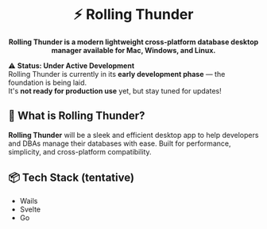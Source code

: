 <h1 align="center">⚡ Rolling Thunder</h1>
<div align="center">
<strong>Rolling Thunder is a modern lightweight cross-platform database desktop manager available
for Mac, Windows, and Linux.</strong>
</div>

⚠️ **Status: Under Active Development**  
Rolling Thunder is currently in its **early development phase** — the foundation is being laid.  
It's **not ready for production use** yet, but stay tuned for updates!

## 🚧 What is Rolling Thunder?

**Rolling Thunder** will be a sleek and efficient desktop app to help developers and DBAs manage their databases with ease. Built for performance, simplicity, and cross-platform compatibility.

## 📦 Tech Stack (tentative)
- Wails
- Svelte
- Go